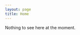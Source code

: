 ```yaml
---
layout: page
title: Home
---
```


<article class="row">

<section class="columns small-12 large-7" >
<div markdown="1">

Nothing to see here at the moment.

</div>
</section>

</article>
